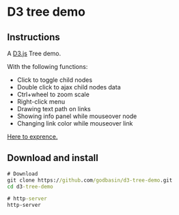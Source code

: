 # D3 tree demo  

## Instructions  
A [D3.js](https://d3js.org/) Tree demo.   

With the following functions:   
- Click to toggle child nodes  
- Double click to ajax child nodes data  
- Ctrl+wheel to zoom scale  
- Right-click menu  
- Drawing text path on links  
- Showing info panel while mouseover node  
- Changing link color while mouseover link  

[Here to exprence.](http://p13oygsq6.bkt.clouddn.com/d3-tree-demo/index.html)

## Download and install
``` cmd
# Download
git clone https://github.com/godbasin/d3-tree-demo.git
cd d3-tree-demo

# http-server
http-server
```                    
